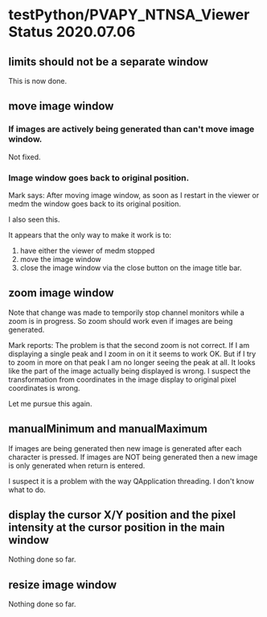 # testPython/PVAPY_NTNSA_Viewer Status 2020.07.06

## limits should not be a separate window

This is now done.

## move image window

### If images are actively being generated than can't move image window.

Not fixed.

### Image window goes back to original position.

Mark says:
After moving image window, as soon as I restart in the viewer or medm the window goes back to its original position.

I also seen this.

It appears that the only way to make it work is to:
1) have either the viewer of medm stopped
2) move the image window
3) close the image window via the close button on the image title bar.


## zoom image window

Note that change was made to temporily stop channel monitors while a zoom is in progress.
So zoom should work even if images are being generated.

Mark reports:
The problem is that the second zoom is not correct.  If I am displaying a single peak and I zoom in on it it seems to work OK.  But if I try to zoom in more on that peak I am no longer seeing the peak at all.  It looks like the part of the image actually being displayed is wrong.  I suspect the transformation from coordinates in the image display to original pixel coordinates is wrong.

Let me pursue this again.


## manualMinimum and manualMaximum

If images are being generated then new image is generated after each character is pressed.
If images are NOT being generated then a new image is only generated when return is entered.

I suspect it is a problem with the way QApplication threading.
I don't know what to do.

## display the cursor X/Y position and the pixel intensity at the cursor position in the main window

Nothing done so far.

## resize image window

Nothing done so far.




